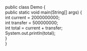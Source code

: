 public class Demo {  
    public static void main(String[] args) {  
        int current = 2000000000;  
        int transfer = 500000000;  
        int total = current + transfer;  
        System.out.println(total);  
    }  
}  